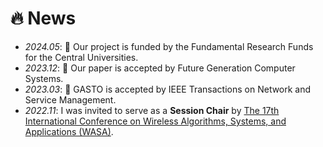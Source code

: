 # 🔥 News
- *2024.05*: 🎉 Our project is funded by the Fundamental Research Funds for the Central Universities.
- *2023.12*: 🎉 Our paper is accepted by Future Generation Computer Systems.
- *2023.03*: 🎉 GASTO is accepted by IEEE Transactions on Network and Service Management.
- *2022.11*: I was invited to serve as a **Session Chair** by [The 17th International Conference on Wireless Algorithms, Systems, and Applications (WASA)](http://wasa-conference.org/WASA2023/index.html).
